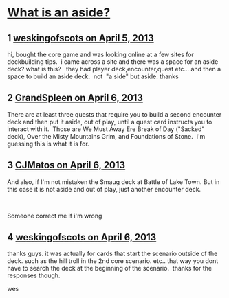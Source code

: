 # [What is an aside?](https://community.fantasyflightgames.com/topic/81898-what-is-an-aside/)

## 1 [weskingofscots on April 5, 2013](https://community.fantasyflightgames.com/topic/81898-what-is-an-aside/?do=findComment&comment=781741)

hi, bought the core game and was looking online at a few sites for deckbuilding tips.  i came across a site and there was a space for an aside deck? what is this?   they had player deck,encounter,quest etc… and then a space to build an aside deck.  not  "a side" but aside. thanks

## 2 [GrandSpleen on April 6, 2013](https://community.fantasyflightgames.com/topic/81898-what-is-an-aside/?do=findComment&comment=782041)

There are at least three quests that require you to build a second encounter deck and then put it aside, out of play, until a quest card instructs you to interact with it.  Those are We Must Away Ere Break of Day ("Sacked" deck), Over the Misty Mountains Grim, and Foundations of Stone.  I'm guessing this is what it is for.

## 3 [CJMatos on April 6, 2013](https://community.fantasyflightgames.com/topic/81898-what-is-an-aside/?do=findComment&comment=782063)

And also, if I'm not mistaken the Smaug deck at Battle of Lake Town. But in this case it is not aside and out of play, just another encounter deck.

 

Someone correct me if i'm wrong

## 4 [weskingofscots on April 6, 2013](https://community.fantasyflightgames.com/topic/81898-what-is-an-aside/?do=findComment&comment=782159)

thanks guys. it was actually for cards that start the scenario outside of the deck. such as the hill troll in the 2nd core scenario. etc.. that way you dont have to search the deck at the beginning of the scenario.  thanks for the responses though.

wes

